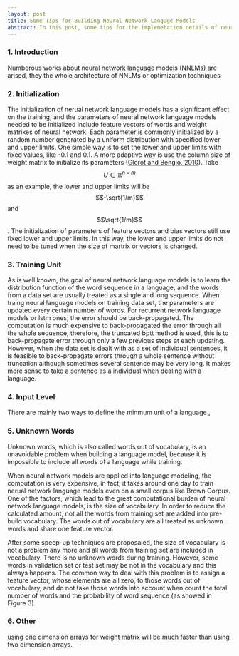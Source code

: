 ```yaml
---
layout: post
title: Some Tips for Building Neural Network Languge Models
abstract: In this post, some tips for the implemetation details of neural network language models will summarized, and the advantages or limits of each solution will also be disscused.
---
```


### 1. Introduction
Numberous works about neural network language models (NNLMs) are arised, they the whole architecture of NNLMs or optimization techniques 

### 2. Initialization
The initialization of nerual network language models has a significant effect on the training, and the parameters of neural network language models needed to be initialized include feature vectors of words and weight matrixes of neural network. Each parameter is commonly initialized by a random number generated by a uniform distribution with specified lower and upper limits. One simple way is to set the lower and upper limits with fixed values, like -0.1 and 0.1. A more adaptive way is use the column size of weight matrix to initialize its parameters ([Glorot and Bengio, 2010](http://proceedings.mlr.press/v9/glorot10a/glorot10a.pdf)). Take $$U\in\mathbb{R}^{n\times{m}}$$ as an example, the lower and upper limits will be $$-\sqrt{1/m}$$ and $$\sqrt{1/m}$$. The initialization of parameters of feature vectors and bias vectors still use fixed lower and upper limits. In this way, the lower and upper limits do not need to be tuned when the size of martrix or vectors is changed. 

### 3. Training Unit
As is well known, the goal of neural network language models is to learn the distribution function of the word sequence in a language, and the words from a data set are usually treated as a single and long sequence. When traing neural language models on training data set, the parameters are updated every certain number of words. For recurrent network language models or lstm ones, the error should be back-propagated. The computation is much expensive to back-propagated the error through all the whole sequence, therefore, the truncated bptt method is used, this is to back-propagate error through only a few previous steps at each updating. However, when the data set is dealt with as a set of individual sentences, it is feasible to back-propagate errors through a whole sentence without truncation although sometimes several sentence may be very long. It makes more sense to take a sentence as a individual when dealing with a language.

### 4. Input Level
There are mainly two ways to define the minmum unit of a language , 

### 5. Unknown Words
Unknown words, which is also called words out of vocabulary, is an unavoidable problem when building a language model, because it is impossible to  include all words of a language while training. 

When neural network models are applied into language modeling, the computation is very expensive, in fact, it takes around one day to train nerual network language models even on a small corpus like Brown Corpus. One of the factors, which lead to the great computational burden of neural network language models, is the size of vocabulary. In order to reduce the calculated amount, not all the words from training set are added into pre-build vocabulary. The words out of vocabulary are all treated as unknown words and share one feature vector.

After some speep-up techniques are proposaled, the size of vocabulary is not a problem any more and all words from training set are included in vocabulary. There is no unknown words during training. However, some words in validation set or test set may be not in the vocabulary and this always happens. The common way to deal with this problem is to assign a feature vector, whose elements are all zero, to those words out of vocabulary, and do not take those words into account when count the total number of words and the probability of word sequence (as showed in Figure 3).


### 6. Other
using one dimension arrays for weight matrix will be much faster than using two dimension arrays.